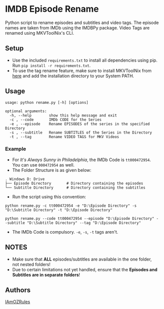 # IMDB Episode Rename
Python script to rename episodes and subtitles and video tags.
The episode names are taken from IMDb using the IMDBPy package.
Video Tags are renamed using MKVToolNix's CLI.

## Setup
- Use the included ```requirements.txt``` to install all dependencies using pip. Run ```pip install -r requirements.txt```.
- To use the tag rename feature, make sure to install MKVToolNix from [here](https://mkvtoolnix.download/) and add the installation directory to your System PATH.

## Usage

```
usage: python rename.py [-h] [options]

optional arguments:
  -h, --help        show this help message and exit
  -c , --code       IMDb CODE for the Series
  -e , --episode    Rename EPISODES of the series in the specified Directory
  -s , --subtitle   Rename SUBTITLES of the Series in the Directory
  -t , --tag        Rename VIDEO TAGS for MKV Videos
```

### Example
- For *It's Always Sunny in Philadelphia*, the IMDb Code is ```tt000472954```. You can use ```000472954``` as well.
- The Folder Structure is as given below:
```
. Windows D: Drive
├── Episode Directory       # Directory containing the episodes
└── Subtitle Directory      # Directory containing the subtitles
```

- Run the script using this convention:
```
python rename.py -c tt000472954 -e "D:\Episode Directory" -s "D:\Subtitle Directory" -t "D:\Episode Directory"

python rename.py --code tt000472954 --episode "D:\Episode Directory" --subtitle "D:\Subtitle Directory" --tag "D:\Episode Directory"
```

- The IMDb Code is compulsory. ```-e```, ```-s```, ```-t``` tags aren't.

## NOTES
- Make sure that **ALL** episodes/subtitles are available in the one folder, not nested folders!
- Due to certain limitations not yet handled, ensure that the **Episodes and Subtitles are in separate folders**!

## Authors
[IAmOZRules](https://github.com/IAmOZRules/)